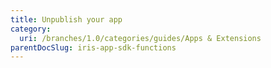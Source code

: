 ```yaml
---
title: Unpublish your app
category:
  uri: /branches/1.0/categories/guides/Apps & Extensions
parentDocSlug: iris-app-sdk-functions
---
```



